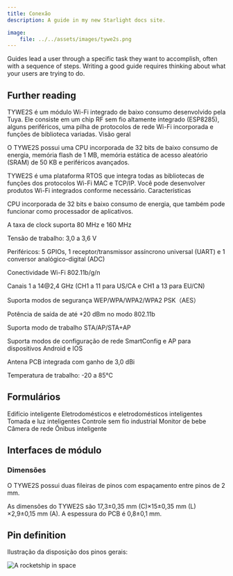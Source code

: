 ```yaml
---
title: Conexão
description: A guide in my new Starlight docs site.

image:
    file: ../../assets/images/tywe2s.png
---
```


Guides lead a user through a specific task they want to accomplish, often with a sequence of steps.
Writing a good guide requires thinking about what your users are trying to do.

## Further reading

TYWE2S é um módulo Wi-Fi integrado de baixo consumo desenvolvido pela Tuya. Ele consiste em um chip RF sem fio altamente integrado (ESP8285), alguns periféricos, uma pilha de protocolos de rede Wi-Fi incorporada e funções de biblioteca variadas.
Visão geral

O TYWE2S possui uma CPU incorporada de 32 bits de baixo consumo de energia, memória flash de 1 MB, memória estática de acesso aleatório (SRAM) de 50 KB e periféricos avançados.

TYWE2S é uma plataforma RTOS que integra todas as bibliotecas de funções dos protocolos Wi-Fi MAC e TCP/IP. Você pode desenvolver produtos Wi-Fi integrados conforme necessário.
Características

 CPU incorporada de 32 bits e baixo consumo de energia, que também pode funcionar como processador de aplicativos.

 A taxa de clock suporta 80 MHz e 160 MHz
 
 Tensão de trabalho: 3,0 a 3,6 V
 
 Periféricos: 5 GPIOs, 1 receptor/transmissor assíncrono universal (UART) e 1 conversor analógico-digital (ADC)
 
 Conectividade Wi-Fi
 802.11b/g/n
 
 Canais 1 a 14@2,4 GHz (CH1 a 11 para US/CA e CH1 a 13 para EU/CN)
 
 Suporta modos de segurança WEP/WPA/WPA2/WPA2 PSK（AES）
 
 Potência de saída de até +20 dBm no modo 802.11b
 
 Suporta modo de trabalho STA/AP/STA+AP
 
 Suporta modos de configuração de rede SmartConfig e AP para dispositivos Android e IOS
 
 Antena PCB integrada com ganho de 3,0 dBi
 
 Temperatura de trabalho: -20 a 85℃

## Formulários

 Edifício inteligente
 Eletrodomésticos e eletrodomésticos inteligentes
 Tomada e luz inteligentes
 Controle sem fio industrial
 Monitor de bebe
 Câmera de rede
 Ônibus inteligente

## Interfaces de módulo
### Dimensões

O TYWE2S possui duas fileiras de pinos com espaçamento entre pinos de 2 mm.

As dimensões do TYWE2S são 17,3±0,35 mm (C)×15±0,35 mm (L) ×2,9±0,15 mm (A). A espessura do PCB é 0,8±0,1 mm.




## Pin definition

Ilustração da disposição dos pinos gerais:


![A rocketship in space](https://images.tuyacn.com/goat/20200107/3118091bb4b3462d8f261645b9af3415.png)
 
 
 

